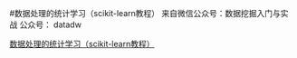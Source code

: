 #数据处理的统计学习（scikit-learn教程） 
来自微信公众号：数据挖掘入门与实战  公众号： datadw

[数据处理的统计学习（scikit-learn教程） ](http://mp.weixin.qq.com/s?src=3&timestamp=1488187105&ver=1&signature=wY1ir8cJnYOrJaEuqSpwGPmtZl0LoKYSaXiV8UTZ3ccTpd0e*vq8gxxlevryKWMBDzedLsHvy0se**xFojCM*jGWLQpxWFvpQ7JrZF1muMgP7Syn42fX6G0B74wq3HfFpD*Ed9C3RchGxOzt4l28v64UZE9GrSVOEmurUJcli1s=)
